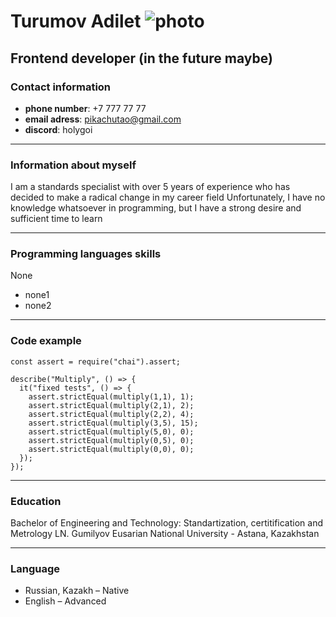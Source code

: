 # Turumov Adilet ![photo](/download/DSC_0141.jpg "Фото")
## Frontend developer (in the future maybe)
### Contact information
* **phone number**: +7 777 77 77
* **email adress**: pikachutao@gmail.com
* **discord**: holygoi
---
### Information about myself

I am a standards specialist with over 5 years of experience who has decided to make a radical change in my career field
Unfortunately, I have no knowledge whatsoever in programming, but I have a strong desire and sufficient time to learn

---
### Programming languages skills
None
+ none1
+ none2
---
### Code example
```
const assert = require("chai").assert;

describe("Multiply", () => {
  it("fixed tests", () => {
    assert.strictEqual(multiply(1,1), 1);
    assert.strictEqual(multiply(2,1), 2);
    assert.strictEqual(multiply(2,2), 4);
    assert.strictEqual(multiply(3,5), 15); 
    assert.strictEqual(multiply(5,0), 0);
    assert.strictEqual(multiply(0,5), 0);
    assert.strictEqual(multiply(0,0), 0); 
  });
});
```
---
### Education
Bachelor of Engineering and Technology: Standartization, certitification and Metrology LN. Gumilyov Eusarian National University - Astana, Kazakhstan

---
### Language
* Russian, Kazakh – Native 
* English – Advanced



